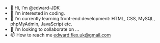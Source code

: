 - 👋 Hi, I’m @edward-JDK
- 👀 I’m interested in coding.
- 🌱 I’m currently learning front-end development: HTML, CSS, MySQL, phpMyAdmin, JavaScript etc.
- 💞️ I’m looking to collaborate on ...
- 📫 How to reach me edward.flex.uk@gmail.com

<!---
edward-JDK/edward-JDK is a ✨ special ✨ repository because its `README.md` (this file) appears on your GitHub profile.
You can click the Preview link to take a look at your changes.
--->

